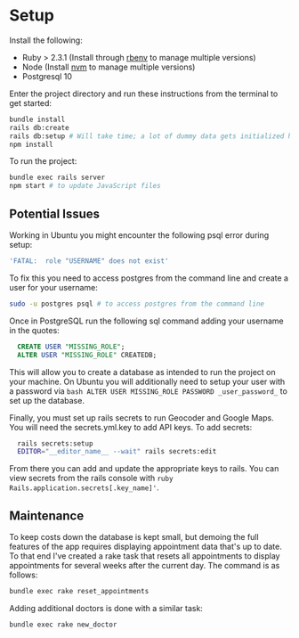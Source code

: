 # Setup

Install the following:

* Ruby > 2.3.1 (Install through [rbenv](https://github.com/rbenv/rbenv) to manage multiple versions)
* Node (Install [nvm](https://github.com/creationix/nvm/blob/master/README.md) to manage multiple versions)
* Postgresql 10

Enter the project directory and run these instructions from the terminal to get started:

```bash
bundle install
rails db:create
rails db:setup # Will take time; a lot of dummy data gets initialized here!
npm install
```

To run the project:

```bash
bundle exec rails server
npm start # to update JavaScript files
```

## Potential Issues
<!-- A sanity check for myself when dealing with PostgreSQL on Ubuntu -->

Working in Ubuntu you might encounter the following psql error during setup:

```bash
'FATAL:  role "USERNAME" does not exist'
```

To fix this you need to access postgres from the command line and create a user for your username:

```bash
sudo -u postgres psql # to access postgres from the command line
```

Once in PostgreSQL run the following sql command adding your username in the quotes:

```SQL
  CREATE USER "MISSING_ROLE";
  ALTER USER "MISSING_ROLE" CREATEDB;
```

This will allow you to create a database as intended to run the project on your machine. On Ubuntu you will additionally need to setup your user with a password via `bash ALTER USER MISSING_ROLE PASSWORD _user_password_` to set up the database.

Finally, you must set up rails secrets to run Geocoder and Google Maps. You will need the secrets.yml.key to add API keys. To add secrets:

```bash
  rails secrets:setup
  EDITOR="__editor_name__ --wait" rails secrets:edit
```

From there you can add and update the appropriate keys to rails. You can view secrets from the rails console with `ruby Rails.application.secrets[.key_name]'`.

## Maintenance

To keep costs down the database is kept small, but demoing the full features of the app requires displaying appointment data that's up to date. To that end I've created a rake task that resets all appointments to display appointments for several weeks after the current day. The command is as follows:

```bash
bundle exec rake reset_appointments
```

Adding additional doctors is done with a similar task:

```bash
bundle exec rake new_doctor
```
